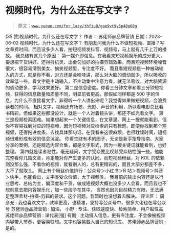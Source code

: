 # 视频时代，为什么还在写文字？

> 原文：[`www.yuque.com/for_lazy/thfiu8/gae9vt9y5p48p68g`](https://www.yuque.com/for_lazy/thfiu8/gae9vt9y5p48p68g)

<ne-h2 id="7cd2130e" data-lake-id="7cd2130e"><ne-heading-ext><ne-heading-anchor></ne-heading-anchor><ne-heading-fold></ne-heading-fold></ne-heading-ext><ne-heading-content><ne-text id="u0118f5ac">(35 赞)视频时代，为什么还在写文字？</ne-text></ne-heading-content></ne-h2> <ne-p id="ud17cc28d" data-lake-id="ud17cc28d"><ne-text id="ud94b2d50">作者： 苏佬师@品牌营销</ne-text></ne-p> <ne-p id="ueb351b72" data-lake-id="ueb351b72"><ne-text id="u70971ba9">日期：2023-06-02</ne-text></ne-p> <ne-p id="u9f76d52c" data-lake-id="u9f76d52c"><ne-text id="u93db15ce">视频时代，为什么还在写文字？</ne-text></ne-p> <ne-p id="udb66f3ff" data-lake-id="udb66f3ff"><ne-text id="u8bfcf63e">有朋友问我为什么不做短视频、直播？写文章费时间，而且没多少人看，拍短视频发抖音、视频号，马上就有几千上万的播放。</ne-text></ne-p> <ne-p id="u0d5e18dc" data-lake-id="u0d5e18dc"><ne-text id="u7c81ce61">我总结有这几个原因：</ne-text></ne-p> <ne-p id="uc204de61" data-lake-id="uc204de61"><ne-text id="ub466f88a">第一媒介即信息。在我看来短视频娱乐的成分更大，要想把干货讲好，还得抖机灵、出金句加好的拍摄剪辑效果。而且短视频环境噪音很大，很容易滑到美女、搞笑视频里，专注度不好。</ne-text></ne-p> <ne-p id="ude99b788" data-lake-id="ude99b788"><ne-text id="ud35b3ddf">而且看短视频是一种被动输入的方式，就是你不看，对方还是会哇哇讲，那么对大脑的调动就少，所以吸收的效率低一些。看文字是主动输入，不主动集中注意力看，就无法吸收，对大脑资源的调动更多，学习效果更好。</ne-text></ne-p> <ne-p id="u5eecff76" data-lake-id="u5eecff76"><ne-text id="ucf5d3ea2">第二是信息密度。你看三分钟文章和看三分钟短视频，获得的信息数量和质量不同，明显前者更高。那假如同样都是 500 字的信息，为什么不直接看文字，非得听一个人讲出来呢？我觉得如果做短视频，会浪费读者的时间。</ne-text></ne-p> <ne-p id="uf8f48445" data-lake-id="uf8f48445"><ne-text id="u8277e664">相对文字，视频还有场景、光影、声音的利用，所以看电影总比看书精彩。但如果这些都没设计，就是一个人对着镜头讲，那还不如光看文字。</ne-text></ne-p> <ne-p id="u96aff55f" data-lake-id="u96aff55f"><ne-text id="u5019a4e2">第三是视频检索困难。如果想起来一个关键信息，在文章里、网上一搜就能看到，但你不容易找到对应的短视频，因为短视频对应检索的只有标题。即便你找到那个短视频，还得拖进度条，去找具体那句话。在我看来这很麻烦，也很耽误时间，短视频很难形成有效的信息沉淀。</ne-text></ne-p> <ne-p id="uc8582684" data-lake-id="uc8582684"><ne-text id="u60f589a5">你看生财有术的圈子，无论是新手指导指南、大家分享的案例，还是精选内容合集，都是文字形式，因为一搜关键词就能看到，也好整理。</ne-text></ne-p> <ne-p id="u9aeca47f" data-lake-id="u9aeca47f"><ne-text id="uafecb3ee">第四就是读者粘性。毫无疑问，文字受众要比视频受众粘性强一些。他能完整看你几篇文章，肯定能对你产生更多的认同。而短视频粉丝，对 KOL 的依赖则没那么强，不看你的视频，就看别人的，总有更精彩的，而且大部分都差不多，大不了就取关。</ne-text></ne-p> <ne-p id="u60804494" data-lake-id="u60804494"><ne-text id="u79040ca2">网上有个粉丝价值排行：公众号＞小红书＞B 站＞视频号＞抖音＞快手。也能看出，文字类受众价值，大于视频类。</ne-text></ne-p> <ne-p id="uf4af1c71" data-lake-id="uf4af1c71"><ne-text id="u2dfa3803">我目前的输出内容还是以行业思考、总结为主，偏深度和干货，做成短视频大概也没多少人会看。而且我也不想刻意去把内容娱乐化，加一些段子在其中。</ne-text></ne-p> <ne-p id="u344c3a84" data-lake-id="u344c3a84"><ne-text id="ub0e7d7fb">当然也因为目前精力有限，无法满足整理素材-拍摄-剪辑的要求。这个问题，我暂时也没想着去解决。</ne-text></ne-p> <ne-hole id="ud6f259ec" data-lake-id="ud6f259ec"><ne-card data-card-name="hr" data-card-type="block" id="PkCCo" data-event-boundary="card"><ne-p id="u290a78c3" data-lake-id="u290a78c3"><ne-text id="u5011d4cc">评论区：</ne-text></ne-p> <ne-p id="ub86b56ac" data-lake-id="ub86b56ac"><ne-text id="u4ca65f0f">周彦充 : 我也喜欢文字，效率更高，也精准，坚持写公众号中，很多大佬也在写公众号</ne-text> <ne-text id="uc30fcdb1">苏佬师@品牌营销 : 加油，</ne-text> <ne-text id="u8b86698d">小野 : 专注、获取速度快、检索简单、用户黏性高</ne-text> <ne-text id="ua38a1746">苏佬师@品牌营销 : 课代表[强]</ne-text> <ne-text id="uec740f47">有期 : 主动摄入信息，更有专注度，不会像被视频内容带入节奏，更容易联想。文字也容易载入自己的知识库。</ne-text> <ne-text id="u278e62ea">苏佬师@品牌营销 : 是的。</ne-text></ne-p></ne-card></ne-hole>